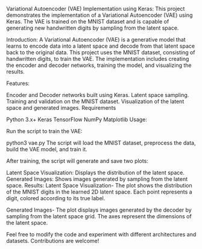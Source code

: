 Variational Autoencoder (VAE) Implementation using Keras: This project demonstrates the implementation of a Variational Autoencoder (VAE) using Keras. The VAE is trained on the MNIST dataset and is capable of generating new handwritten digits by sampling from the latent space.

Introduction: A Variational Autoencoder (VAE) is a generative model that learns to encode data into a latent space and decode from that latent space back to the original data. This project uses the MNIST dataset, consisting of handwritten digits, to train the VAE. The implementation includes creating the encoder and decoder networks, training the model, and visualizing the results.

Features:

Encoder and Decoder networks built using Keras.
Latent space sampling.
Training and validation on the MNIST dataset.
Visualization of the latent space and generated images.
Requirements

Python 3.x+
Keras
TensorFlow
NumPy
Matplotlib
Usage:

Run the script to train the VAE:

python3 vae.py
The script will load the MNIST dataset, preprocess the data, build the VAE model, and train it.

After training, the script will generate and save two plots:

Latent Space Visualization: Displays the distribution of the latent space.
Generated Images: Shows images generated by sampling from the latent space.
Results: Latent Space Visualization- The plot shows the distribution of the MNIST digits in the learned 2D latent space. Each point represents a digit, colored according to its true label.

Generated Images- The plot displays images generated by the decoder by sampling from the latent space grid. The axes represent the dimensions of the latent space.

Feel free to modify the code and experiment with different architectures and datasets. Contributions are welcome!
